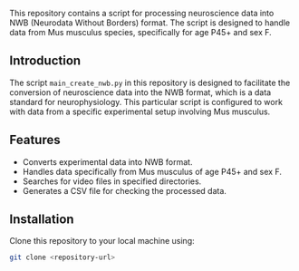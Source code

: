 This repository contains a script for processing neuroscience data into NWB (Neurodata Without Borders) format. The script is designed to handle data from Mus musculus species, specifically for age P45+ and sex F.

## Introduction

The script `main_create_nwb.py` in this repository is designed to facilitate the conversion of neuroscience data into the NWB format, which is a data standard for neurophysiology. This particular script is configured to work with data from a specific experimental setup involving Mus musculus.

## Features

- Converts experimental data into NWB format.
- Handles data specifically from Mus musculus of age P45+ and sex F.
- Searches for video files in specified directories.
- Generates a CSV file for checking the processed data.

## Installation

Clone this repository to your local machine using:

```bash
git clone <repository-url>
